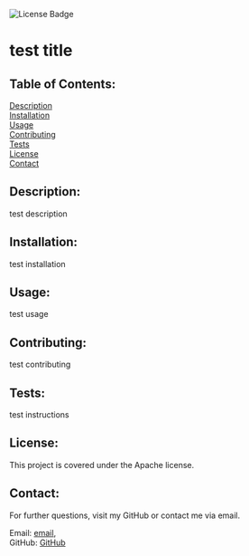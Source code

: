 ![License Badge](https://img.shields.io/badge/license-Apache-green)
  # test title  
 
 ## Table of Contents:

 [Description](#Description)  
 [Installation](#Installation)  
 [Usage](#Usage)  
 [Contributing](#Contributing)  
 [Tests](#Tests)  
 [License](#License)  
 [Contact](#Contact)  
 
   ## Description: 
   
   test description
 
   ## Installation:
   
   test installation
 
   ## Usage: 
   
   test usage
 
   ## Contributing: 
   
   test contributing
 
   ## Tests: 
   
   test instructions
 
   ## License:
 
   This project is covered under the Apache license.
 
   ## Contact:

   For further questions, visit my GitHub or contact me via email.  

   Email: [email](mailto:lawsonvanderpool@gmail.com),  
   GitHub: [GitHub](https://github.com/LawsonSV)  
   